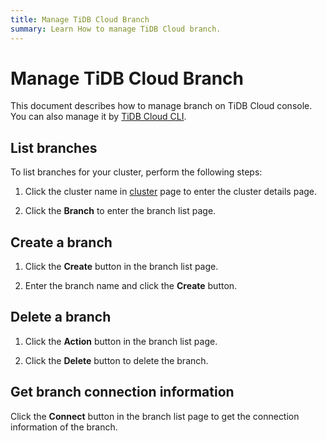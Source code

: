 ```yaml
---
title: Manage TiDB Cloud Branch
summary: Learn How to manage TiDB Cloud branch.
---
```


# Manage TiDB Cloud Branch

This document describes how to manage branch on TiDB Cloud console. You can also manage it by [TiDB Cloud CLI](./cli-reference.md).

## List branches

To list branches for your cluster, perform the following steps:

1. Click the cluster name in [cluster](https://tidbcloud.com/console/clusters) page to enter the cluster details page.

2. Click the **Branch** to enter the branch list page.

## Create a branch

1. Click the **Create** button in the branch list page.

2. Enter the branch name and click the **Create** button.

## Delete a branch

1. Click the **Action** button in the branch list page.

2. Click the **Delete** button to delete the branch.

## Get branch connection information

Click the **Connect** button in the branch list page to get the connection information of the branch.
